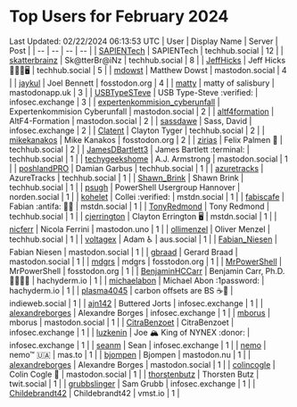 # Top Users for February 2024
Last Updated: 02/22/2024 06:13:53 UTC
| User | Display Name | Server | Post |
| -- | -- | -- | -- |
| [SAPIENTech](https://techhub.social/@SAPIENTech) | SAPIENTech | techhub.social | 12 |
| [skatterbrainz](https://techhub.social/@skatterbrainz) | Sk@tterBr@iNz | techhub.social | 8 |
| [JeffHicks](https://techhub.social/@JeffHicks) | Jeff Hicks 🐶🎼🍷🖥️ | techhub.social | 5 |
| [mdowst](https://mastodon.social/@mdowst) | Matthew Dowst | mastodon.social | 4 |
| [jaykul](https://fosstodon.org/@jaykul) | Joel Bennett | fosstodon.org | 4 |
| [matty](https://mastodonapp.uk/@matty) | matty of salisbury | mastodonapp.uk | 3 |
| [USBTypeSTeve](https://infosec.exchange/@USBTypeSTeve) | USB Type-Steve :verified: | infosec.exchange | 3 |
| [expertenkommision_cyberunfall](https://mastodon.social/@expertenkommision_cyberunfall) | Expertenkommision Cyberunfall | mastodon.social | 2 |
| [altf4formation](https://mastodon.social/@altf4formation) | AltF4-Formation | mastodon.social | 2 |
| [sassdawe](https://infosec.exchange/@sassdawe) | Sass, David | infosec.exchange | 2 |
| [Clatent](https://techhub.social/@Clatent) | Clayton Tyger | techhub.social | 2 |
| [mikekanakos](https://fosstodon.org/@mikekanakos) | Mike Kanakos | fosstodon.org | 2 |
| [zirias](https://techhub.social/@zirias) | Felix Palmen 📯 | techhub.social | 2 |
| [JamesDBartlett3](https://techhub.social/@JamesDBartlett3) | James Bartlett :terminal: | techhub.social | 1 |
| [techygeekshome](https://mastodon.social/@techygeekshome) | A.J. Armstrong | mastodon.social | 1 |
| [poshlandPRO](https://techhub.social/@poshlandPRO) | Damian Garbus | techhub.social | 1 |
| [azuretracks](https://techhub.social/@azuretracks) | AzureTracks | techhub.social | 1 |
| [Shawn_Brink](https://techhub.social/@Shawn_Brink) | Shawn Brink | techhub.social | 1 |
| [psugh](https://norden.social/@psugh) | PowerShell Usergroup Hannover | norden.social | 1 |
| [kohelet](https://mstdn.social/@kohelet) | Collei :verified: | mstdn.social | 1 |
| [fabiscafe](https://mstdn.social/@fabiscafe) | Fabian :antifa: 🏳️‍🌈 | mstdn.social | 1 |
| [TonyRedmond](https://techhub.social/@TonyRedmond) | Tony Redmond | techhub.social | 1 |
| [cjerrington](https://mstdn.social/@cjerrington) | Clayton Errington 🖥️ | mstdn.social | 1 |
| [nicferr](https://mastodon.uno/@nicferr) | Nicola Ferrini | mastodon.uno | 1 |
| [ollimenzel](https://techhub.social/@ollimenzel) | Oliver Menzel | techhub.social | 1 |
| [voltagex](https://aus.social/@voltagex) | Adam ♿ | aus.social | 1 |
| [Fabian_Niesen](https://mastodon.social/@Fabian_Niesen) | Fabian Niesen | mastodon.social | 1 |
| [gbraad](https://mastodon.social/@gbraad) | Gerard Braad | mastodon.social | 1 |
| [mdgrs](https://fosstodon.org/@mdgrs) | mdgrs | fosstodon.org | 1 |
| [MrPowerShell](https://fosstodon.org/@MrPowerShell) | MrPowerShell | fosstodon.org | 1 |
| [BenjaminHCCarr](https://hachyderm.io/@BenjaminHCCarr) | Benjamin Carr, Ph.D. 👨🏻‍💻🧬 | hachyderm.io | 1 |
| [michaelabon](https://hachyderm.io/@michaelabon) | Michael Abon :1password: | hachyderm.io | 1 |
| [plasma4045](https://indieweb.social/@plasma4045) | carbon offsets are BS ☕️🥬 | indieweb.social | 1 |
| [ajn142](https://infosec.exchange/@ajn142) | Buttered Jorts | infosec.exchange | 1 |
| [alexandreborges](https://infosec.exchange/@alexandreborges) | Alexandre Borges | infosec.exchange | 1 |
| [mborus](https://mastodon.social/@mborus) | mborus | mastodon.social | 1 |
| [CitraBenzoet](https://infosec.exchange/@CitraBenzoet) | CitraBenzoet | infosec.exchange | 1 |
| [luzkenin](https://infosec.exchange/@luzkenin) | Joe 🏔️ King of NYNEX :donor: | infosec.exchange | 1 |
| [seanm](https://infosec.exchange/@seanm) | Sean | infosec.exchange | 1 |
| [nemo](https://mas.to/@nemo) | nemo™ 🇺🇦 | mas.to | 1 |
| [bjompen](https://mastodon.nu/@bjompen) | Bjompen | mastodon.nu | 1 |
| [alexandreborges](https://mastodon.social/@alexandreborges) | Alexandre Borges | mastodon.social | 1 |
| [colincogle](https://mastodon.social/@colincogle) | Colin Cogle 🔵 | mastodon.social | 1 |
| [thorstenbutz](https://twit.social/@thorstenbutz) | Thorsten Butz | twit.social | 1 |
| [grubbslinger](https://infosec.exchange/@grubbslinger) | Sam Grubb | infosec.exchange | 1 |
| [Childebrandt42](https://vmst.io/@Childebrandt42) | Childebrandt42 | vmst.io | 1 |
